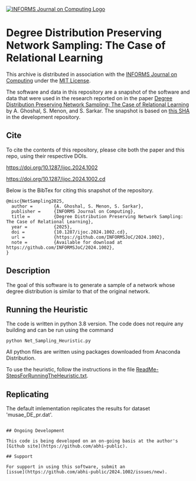 [![INFORMS Journal on Computing Logo](https://INFORMSJoC.github.io/logos/INFORMS_Journal_on_Computing_Header.jpg)](https://pubsonline.informs.org/journal/ijoc)

# Degree Distribution Preserving Network Sampling: The Case of Relational Learning

This archive is distributed in association with the [INFORMS Journal on
Computing](https://pubsonline.informs.org/journal/ijoc) under the [MIT License](LICENSE).

The software and data in this repository are a snapshot of the software and data
that were used in the research reported on in the paper 
[Degree Distribution Preserving Network Sampling: The Case of Relational Learning](https://doi.org/10.1287/ijoc.2024.1002) by A. Ghoshal, S. Menon, and S. Sarkar. 
The snapshot is based on [this SHA](https://github.com/abhi-public/2024.1002) 
in the development repository. 


## Cite

To cite the contents of this repository, please cite both the paper and this repo, using their respective DOIs.

https://doi.org/10.1287/ijoc.2024.1002

https://doi.org/10.1287/ijoc.2024.1002.cd

Below is the BibTex for citing this snapshot of the repository.

```
@misc{NetSampling2025,
  author =        {A. Ghoshal, S. Menon, S. Sarkar},
  publisher =     {INFORMS Journal on Computing},
  title =         {Degree Distribution Preserving Network Sampling: The Case of Relational Learning},
  year =          {2025},
  doi =           {10.1287/ijoc.2024.1002.cd},
  url =           {https://github.com/INFORMSJoC/2024.1002},
  note =          {Available for download at https://github.com/INFORMSJoC/2024.1002},
}  
```

## Description

The goal of this software is to generate a sample of a network whose degree distribution is similar to that of the original network.

## Running the Heuristic

The code is written in python 3.8 version. The code does not require any building and can be run using the command 

```
python Net_Sampling_Heuristic.py
```

All python files are written using packages downloaded from Anaconda Distribution.

To use the heuristic, follow the instructions in the file [ReadMe-StepsForRunningTheHeuristic.txt](https://github.com/abhi-public/2024.1002/blob/main/FinalPrograms/ReadMe-StepsForRunningTheHeuristic.txt).
  
## Replicating

The default imlementation replicates the results for dataset 'musae_DE_pr.dat'.


```

## Ongoing Development

This code is being developed on an on-going basis at the author's
[Github site](https://github.com/abhi-public).

## Support

For support in using this software, submit an
[issue](https://github.com/abhi-public/2024.1002/issues/new).
